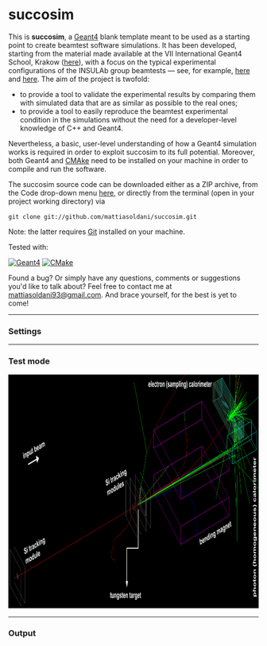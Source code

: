 # succosim

This is **succosim**, a [Geant4](http://www.geant4.org/geant4/) blank template meant to be used as a starting point to create beamtest software simulations. It has been developed, starting from the material made available at the VII International Geant4 School, Krakow ([here](http://geant4.lngs.infn.it/krakow2019/)), with a focus on the typical experimental configurations of the INSULAb group beamtests &mdash; see, for example, [here](https://indico.cern.ch/event/731649/contributions/3237202/) and [here](http://cds.cern.ch/record/2672249). The aim of the project is twofold:

- to provide a tool to validate the experimental results by comparing them with simulated data that are as similar as possible to the real ones;
- to provide a tool to easily reproduce the beamtest experimental condition in the simulations without the need for a developer-level knowledge of C++ and Geant4.

Nevertheless, a basic, user-level understanding of how a Geant4 simulation works is required in order to exploit succosim to its full potential. Moreover, both Geant4 and [CMAke](https://cmake.org/) need to be installed on your machine in order to compile and run the software.

The succosim source code can be downloaded either as a ZIP archive, from the Code drop-down menu [here](https://github.com/mattiasoldani/anaKrys), or directly from the terminal (open in your project working directory) via
```shell
git clone git://github.com/mattiasoldani/succosim.git
```
Note: the latter requires  [Git](https://git-scm.com/) installed on your machine.

Tested with:

[![Geant4](https://img.shields.io/badge/Geant4-10.05.p01-blue.svg)](http://www.geant4.org/geant4/) [![CMake](https://img.shields.io/badge/CMake-3.18.2-blue.svg)](https://cmake.org/)

Found a bug? Or simply have any questions, comments or suggestions you'd like to talk about? Feel free to contact me at <mattiasoldani93@gmail.com>. And brace yourself, for the best is yet to come!

---

### Settings

---

### Test mode

<p align="center">
    <img src="./readme_pics/test_mode.png" alt="readme_pics/anaKrys_setup_example.png" width="990" height="470">
</p>

---

### Output
